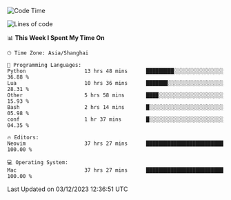 <!--START_SECTION:waka-->
![Code Time](http://img.shields.io/badge/Code%20Time-1%2C756%20hrs%2019%20mins-blue)

![Lines of code](https://img.shields.io/badge/From%20Hello%20World%20I%27ve%20Written-295.1%20thousand%20lines%20of%20code-blue)

📊 **This Week I Spent My Time On** 

```text
🕑︎ Time Zone: Asia/Shanghai

💬 Programming Languages: 
Python                   13 hrs 48 mins      █████████░░░░░░░░░░░░░░░░   36.88 % 
Lua                      10 hrs 36 mins      ███████░░░░░░░░░░░░░░░░░░   28.31 % 
Other                    5 hrs 58 mins       ████░░░░░░░░░░░░░░░░░░░░░   15.93 % 
Bash                     2 hrs 14 mins       █░░░░░░░░░░░░░░░░░░░░░░░░   05.98 % 
conf                     1 hr 37 mins        █░░░░░░░░░░░░░░░░░░░░░░░░   04.35 % 

🔥 Editors: 
Neovim                   37 hrs 27 mins      █████████████████████████   100.00 % 

💻 Operating System: 
Mac                      37 hrs 27 mins      █████████████████████████   100.00 % 
```


 Last Updated on 03/12/2023 12:36:51 UTC
<!--END_SECTION:waka-->
